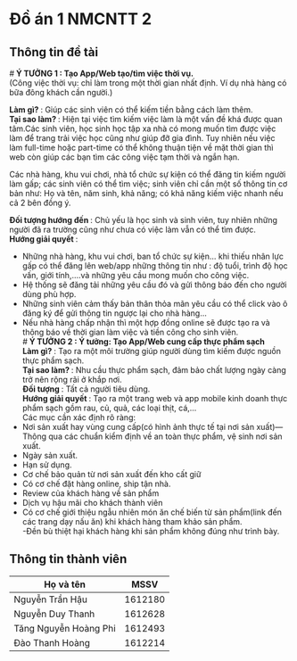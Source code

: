 # Đồ án 1 NMCNTT 2

## Thông tin đề tài
#<B> Ý TƯỞNG 1  : Tạo App/Web tạo/tìm việc thời vụ. </B> <BR>
(Công việc thời vụ: chỉ làm trong một thời gian nhất định. Ví dụ nhà hàng có bữa đông khách cần người.)<BR>

<B> Làm gì? </B> : Giúp các sinh viên có thể kiếm tiền bằng cách làm thêm.<BR>
<B> Tại sao làm? </B> : Hiện tại việc tìm kiếm việc làm là một vấn đề khá được quan tâm.Các sinh viên, học sinh học tập xa nhà có mong muốn tìm được việc làm để trang trải việc học cũng như giúp đỡ gia đình. Tuy nhiên nếu việc làm full-time hoặc part-time có thể không thuận tiện về mặt thời gian thì web còn giúp các bạn tìm các công việc tạm thời và ngắn hạn. 

Các nhà hàng, khu vui chơi, nhà tổ chức sự kiện có thể đăng tin kiếm người làm gấp; các sinh viên có thể tìm việc; sinh viên chỉ cần một số thông tin cơ bản như: Họ và tên, năm sinh, khả năng; có khả năng kiếm việc nhanh nếu cả 2 bên đồng ý.<BR>

<B> Đối tượng hướng đến </B> : Chủ yếu là học sinh và sinh viên, tuy nhiên những người đã ra trường cũng như chưa có việc làm vẫn có thể tìm được. <BR>
<B> Hướng giải quyết </B> : 
- Những nhà hàng, khu vui chơi, ban tổ chức sự kiện... khi thiếu nhân lực gấp có thể đăng lên web/app những thông tin như : độ tuổi, trình độ học vấn, giới tính,....và những yêu cầu mong muốn cho công việc. 
- Hệ thống sẽ đăng tải những yêu cầu đó và gửi thông báo đến cho người dùng phù hợp. 
- Những sinh viên cảm thấy bản thân thỏa mãn yêu cầu có thể click vào ô đăng ký để gửi thông tin ngược lại cho nhà hàng...
- Nếu nhà hàng chấp nhận thì một hợp đồng online sẽ được tạo ra và thông báo về thời gian làm việc và tiền công cho sinh viên.<BR>
#<B> Ý TƯỞNG 2 : Ý tưởng: Tạo App/Web cung cấp thực phẩm sạch </B> <BR>
<B> Làm gì? </B> : Tạo ra một môi trường giúp người dùng tìm kiếm được nguồn thực phẩm sạch.<BR>
<B> Tại sao làm? </B> : Nhu cầu thực phẩm sạch, đảm bảo chất lượng ngày càng trở nên rộng rãi ở khắp nơi. <BR>
<B> Đối tượng </B> : Tất cả người tiêu dùng.<BR>
<B> Hướng giải quyết </B> : Tạo ra một trang web và app mobile kinh doanh thực phẩm sạch gồm rau, củ, quả, các loại thịt, cá,...<BR>
Các mục cần xác định rõ ràng:<BR>
- Nơi sản xuất hay vùng cung cấp(có hình ảnh thực tế tại nơi sản xuất)— Thông qua các chuẩn kiểm định về an toàn thực phẩm, vệ sinh nơi sản xuất.<BR>
- Ngày sản xuất.<BR>
- Hạn sử dụng.<BR>
- Cơ chế bảo quản từ nơi sản xuất đến kho cất giữ<BR>
- Có cơ chế đặt hàng online, ship tận nhà. <BR>
- Review của khách hàng về sản phẩm<BR>
- Dịch vụ hậu mãi cho khách thành viên<BR>
- Có cơ chế giới thiệu ngẫu nhiên món ăn chế biến từ sản phẩm(link đến các trang dạy nấu ăn) khi khách hàng tham khảo sản phẩm.<BR>
-Đền bù thiệt hại khách hàng khi sản phẩm không đúng như trình bày.<BR>

## Thông tin thành viên

Họ và tên | MSSV
------------ | -------------
Nguyễn Trần Hậu | 1612180
Nguyễn Duy Thanh | 1612628
Tăng Nguyễn Hoàng Phi | 1612493
Đào Thanh Hoàng | 1612214
